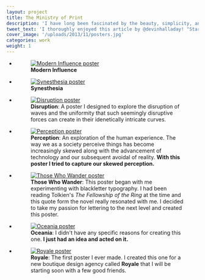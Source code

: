 ```yaml
---
layout: project
title: The Ministry of Print
description: 'I have long been fascinated by the beauty, simplicity, and effectiveness of French editorial design.<br><br>To work on my typography skills as well as venture into a new medium, I decided to begin designing a series of posters. I design a few every month, and I plan to begin selling them in 18x24 prints in early 2014.'
tweet_text: 'I thoroughly enjoyed this article by @devinhalladay! "Starting Fresh":'
cover_image: '/uploads/2013/11/posters.jpg'
categories: work
weight: 1
---
```

<ul class="small-block-grid-1 large-block-grid-2">
  <li>
    <figure>
      <a href="http://devinhalladay.com/uploads/2014/02/modern_influence.jpg" data-fluidbox>
        <img src="http://devinhalladay.com/uploads/2014/02/modern_influence.jpg" alt="Modern Influence poster">
      </a>
      <figcaption>
        <strong>Modern Influence</strong>
      </figcaption>
    </figure>
  </li>

  <li>
    <figure>
      <a href="http://devinhalladay.com/uploads/2014/02/synesthesia.jpg" data-fluidbox>
        <img src="http://devinhalladay.com/uploads/2014/02/synesthesia.jpg" alt="Synesthesia poster">
      </a>
      <figcaption>
        <strong>Synesthesia</strong>
      </figcaption>
    </figure>
  </li>

  <li>
    <figure>
      <a href="http://devinhalladay.com/uploads/2013/11/disruption.jpg" data-fluidbox>
        <img src="http://devinhalladay.com/uploads/2013/11/disruption.jpg" alt="Disruption poster">
      </a>
      <figcaption>
        <strong>Disruption</strong>: A poster I designed to explore the disruption of waves and the uniformity that such seemingly disruptive forces can create in their idenetically intricate curves.
      </figcaption>
    </figure>
  </li>

  <li>
    <figure>
      <a href="http://devinhalladay.com/uploads/2013/10/perception.jpg" data-fluidbox>
        <img src="http://devinhalladay.com/uploads/2013/10/perception.jpg" alt="Perception poster">
      </a>
      <figcaption>
        <strong>Perception</strong>: An exploration of the human experience. The way we as a society perceive things has become increasingly skewed along with the advancement of technology and our subsequent avoidal of reality. <strong>With this poster I tried to capture our skewed perception.</strong>
      </figcaption>
    </figure>
  </li>

  <li>
    <figure>
      <a href="http://devinhalladay.com/uploads/2013/10/wander_small.jpg" data-fluidbox>
        <img src="http://devinhalladay.com/uploads/2013/10/wander_small.jpg" alt="Those Who Wander poster">
      </a>
      <figcaption>
        <strong>Those Who Wander</strong>: This poster began with me experimenting with blackletter typography. I had been reading Tolkien's <i>The Fellowship of the Ring</i> at the time and this quote form the novel really resonated with me. I decided to take my passion for lettering to the next level and created this poster.
      </figcaption>
    </figure>
  </li>

  <li>
    <figure>
      <a href="http://devinhalladay.com/uploads/2013/10/oceania.jpg" data-fluidbox>
        <img src="http://devinhalladay.com/uploads/2013/10/oceania.jpg" alt="Oceania poster">
      </a>
      <figcaption>
        <strong>Oceania</strong>: I didn't have any specific reasons for creating this one. <strong>I just had an idea and acted on it.</strong>
      </figcaption>
    </figure>
  </li>

  <li>
    <figure>
      <a href="http://devinhalladay.com/uploads/2013/10/royale_poster.jpg" data-fluidbox>
        <img src="http://devinhalladay.com/uploads/2013/10/royale_poster.jpg" alt="Royale poster">
      </a>
      <figcaption>
        <strong>Royale</strong>: The first poster I ever made. I created this one for a new boutique design agency called <strong>Royale</strong> that I will be starting soon with a few good friends.
      </figcaption>
    </figure>
  </li>
</ul>